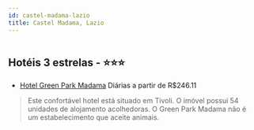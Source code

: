 ```yaml
---
id: castel-madama-lazio
title: Castel Madama, Lazio
---
```


<center><img src="http://photos.hotelbeds.com/giata/33/338738/338738a_hb_a_001.jpg" alt="" /></center>


## Hotéis 3 estrelas - ⭐️⭐️⭐️

-    [Hotel Green Park Madama](https://www.hurb.com/hoteis/castel-madama/hotel-green-park-madama-JNP-JP765363?cmp=18055) Diárias a partir de R$246.11
   > Este confortável hotel está situado em Tivoli. O imóvel possui 54 unidades de alojamento acolhedoras. O Green Park Madama não é um estabelecimento que aceite animais. 

